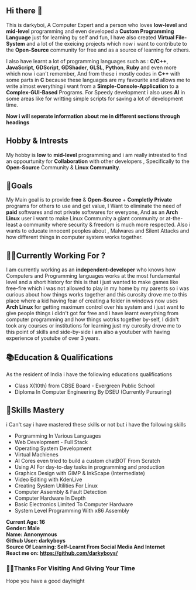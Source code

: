 ## Hi there 👋
This is darkyboi, A Computer Expert and a person who loves **low-level** and **mid-level** programming and even developed a **Custom Programming Language** just for learning by self and fun, I have also created **Virtual File-System** and a lot of the exeicing projects which now i want to contribute to the **Open-Source** community for free and as a source of learning for others.

I also have learnt a lot of programming languages such as : **C/C++**, **JavaScript**, **GDScript**, **GDShader**, **GLSL**, **Python**, **Ruby** and even more which now i can't remember, And from these i mostly codes in **C++** with some parts in **C** because these languages are my favourite and allows me to write almost everything i want from a **Simple-Console-Application** to a **Complex-GUI-Based** Programs. For Speedy development i also uses **AI** in some areas like for writting simple scripts for saving a lot of development time.

**Now i will seperate information about me in different sections through headings**

## Hobby & Intrests
My hobby is **low** to **mid-level** programming and i am really intrested to find an oppourtunity for **Collaboration** with other developers , Specifically to the **Open-Source** Community & **Linux Community**.

## 📃Goals
My Main goal is to provide **free** & **Open-Source** + **Completly Private** programs for others to use and get value, I Want to eliminate the need of **paid** softwares and not private softwares for everyone, And as an **Arch Linux** user i want to make Linux Community a giant community or at-the-least a community where security & freedom is much more respected. Also i wants to educate innocent peoples about , Malwares and Silent Attacks and how different things in computer system works together.

## 🤝🏻Currently Working For ?
I am currently working as an **independent-developer** who knows how Computers and Programming languages works at the most fundamental level and a short history for this is that i just wanted to make games like free-fire which i was not allowed to play in my home by my parents so i was curious about how things works together and this curosity drove me to this place where a kid having fear of creating a folder in windows now uses **Arch Linux** for getting maximum control over his system and i just want to give people things i didn't got for free and i have learnt everything from computer programming and how things wotrks together by-self, I didn't took any courses or institutions for learning just my curosity drove me to this point of skills and side-by-side i am also a youtuber with having experience of youtube of over 3 years.

## 📚Education & Qualifications
As the resident of India i have the following educations qualifications
 - Class X(10th) from CBSE Board - Evergreen Public School
 - Diploma In Computer Engineering By DSEU (Currently Pursuring)

## 🎫Skills Mastery
i Can't say i have mastered these skills or not but i have the following skills
 - Porgramming In Various Languages
 - Web Development - Full Stack
 - Operating System Development
 - Virtual Machienes
 - AI Cores even tried to build a custom chatBOT From Scratch
 - Using AI For day-to-day tasks in programming and production
 - Graphics Design with GIMP & InkScape (Intermediate)
 - Video Editing with KdenLive
 - Creating System Utilities For Linux
 - Computer Assembly & Fault Detection
 - Computer Hardware In Depth
 - Basic Electronics Limited To Computer Hardware
 - System Level Programming With x86 Assembly

**Current Age: 16** <br>
**Gender: Male** <br>
**Name: Annonymous** <br> 
**Github User: darkyboys** <br>
**Source Of Learning: Self-Learnt From Social Media And Internet** <br>
**React me on: https://github.com/darkyboys/** <br>

### 🙏🏻Thanks For Visiting And Giving Your Time
Hope you have a good day/night
<!--
**darkyboys/darkyboys** is a ✨ _special_ ✨ repository because its `README.md` (this file) appears on your GitHub profile.

Here are some ideas to get you started:

- 🔭 I’m currently working on ...
- 🌱 I’m currently learning ...
- 👯 I’m looking to collaborate on ...
- 🤔 I’m looking for help with ...
- 💬 Ask me about ...
- 📫 How to reach me: ...
- 😄 Pronouns: ...
- ⚡ Fun fact: ...
-->
